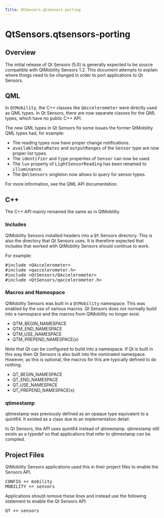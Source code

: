```yaml
---
Title: QtSensors.qtsensors-porting
---
```


# QtSensors.qtsensors-porting

<span class="subtitle"></span>
<!-- $$$qtsensors-porting.html-description -->
<h2>Overview</h2>
<p>The initial release of Qt Sensors (5.0) is generally expected to be source compatible with QtMobility Sensors 1.2&#x2e; This document attempts to explain where things need to be changed in order to port applications to Qt Sensors.</p>
<h2>QML</h2>
<p>In <tt>QtMobility</tt>, the C++ classes like <tt>QAccelerometer</tt> were directly used as QML types. In Qt Sensors, there are now separate classes for the QML types, which have no public C++ API.</p>
<p>The new QML types in Qt Sensors fix some issues the former QtMobility QML types had, for example:</p>
<ul>
<li>The reading types now have proper change notifications.</li>
<li><tt>availableDataRates</tt> and <tt>outputRanges</tt> of the <tt>Sensor</tt> type are now proper list types.</li>
<li>The <tt>identifier</tt> and <tt>type</tt> properties of <tt>Sensor</tt> can now be used.</li>
<li>The <tt>lux</tt> property of <tt>LightSensorReading</tt> has been renamed to <tt>illuminance</tt>.</li>
<li>The <tt>QmlSensors</tt> singleton now allows to query for sensor types.</li>
</ul>
<p>For more information, see the QML API documentation.</p>
<h2>C++</h2>
<p>The C++ API mainly remained the same as in QtMobility.</p>
<h3>Includes</h3>
<p>QtMobility Sensors installed headers into a <tt>Qt</tt> Sensors directory. This is also the directory that Qt Sensors uses. It is therefore expected that includes that worked with QtMobility Sensors should continue to work.</p>
<p>For example:</p>
<pre class="cpp"><span class="preprocessor">#include &lt;QAccelerometer&gt;</span>
<span class="preprocessor">#include &lt;qaccelerometer.h&gt;</span>
<span class="preprocessor">#include &lt;QtSensors/QAccelerometer&gt;</span>
<span class="preprocessor">#include &lt;QtSensors/qaccelerometer.h&gt;</span></pre>
<h3>Macros and Namespace</h3>
<p>QtMobility Sensors was built in a <tt>QtMobility</tt> namespace. This was enabled by the use of various macros. Qt Sensors does not normally build into a namespace and the macros from QtMobility no longer exist.</p>
<ul>
<li>QTM_BEGIN_NAMESPACE</li>
<li>QTM_END_NAMESPACE</li>
<li>QTM_USE_NAMESPACE</li>
<li>QTM_PREPEND_NAMESPACE(x)</li>
</ul>
<p>Note that Qt can be configured to build into a namespace. If Qt is built in this way then Qt Sensors is also built into the nominated namespace. However, as this is optional, the macros for this are typically defined to do nothing.</p>
<ul>
<li>QT_BEGIN_NAMESPACE</li>
<li>QT_END_NAMESPACE</li>
<li>QT_USE_NAMESPACE</li>
<li>QT_PREPEND_NAMESPACE(x)</li>
</ul>
<h3>qtimestamp</h3>
<p>qtimestamp was previously defined as an opaque type equivalent to a quint64. It existed as a class due to an implementation detail.</p>
<p>In Qt Sensors, the API uses quint64 instead of qtimestamp. qtimestamp still exists as a typedef so that applications that refer to qtimestamp can be compiled.</p>
<h2>Project Files</h2>
<p>QtMobility Sensors applications used this in their project files to enable the Sensors API.</p>
<pre class="cpp">CONFIG <span class="operator">+</span><span class="operator">=</span> mobility
MOBILITY <span class="operator">+</span><span class="operator">=</span> sensors</pre>
<p>Applications should remove these lines and instead use the following statement to enable the Qt Sensors API:</p>
<pre class="cpp">QT <span class="operator">+</span><span class="operator">=</span> sensors</pre>
<!-- @@@qtsensors-porting.html -->
